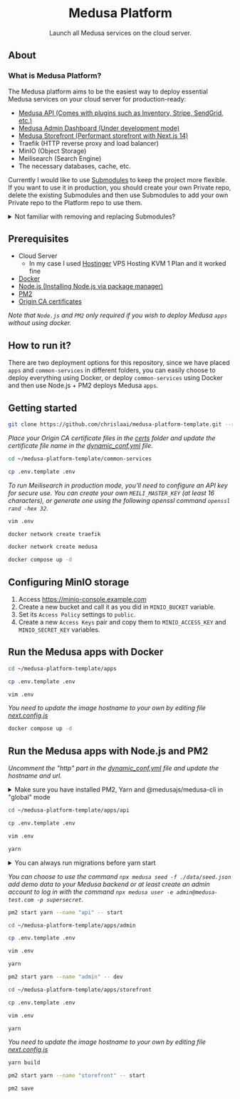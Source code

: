 <div align="center">
  <h1>Medusa Platform</h1>
</div>

<div align="center">
  <p>Launch all Medusa services on the cloud server.</p>
</div>

## About

### What is Medusa Platform?

The Medusa platform aims to be the easiest way to deploy essential Medusa services on your cloud server for production-ready:
- [Medusa API (Comes with plugins such as Inventory, Stripe, SendGrid, etc.)](https://github.com/chrislaai/medusa-api-template/tree/prod)
- [Medusa Admin Dashboard (Under development mode)](https://github.com/chrislaai/medusa-admin-template/tree/prod)
- [Medusa Storefront (Performant storefront with Next.js 14)](https://github.com/chrislaai/medusa-storefront-template/tree/prod)
- Traefik (HTTP reverse proxy and load balancer)
- MinIO (Object Storage)
- Meilisearch (Search Engine)
- The necessary databases, cache, etc.

Currently I would like to use [Submodules](https://git-scm.com/book/en/v2/Git-Tools-Submodules) to keep the project more flexible. If you want to use it in production, you should create your own Private repo, delete the existing Submodules and then use Submodules to add your own Private repo to the Platform repo to use them.

<details><summary>Not familiar with removing and replacing Submodules?</summary>
<p>
  
This assumes that you already have a Git repository containing a submodule and want to replace the submodule with a new one.

1. Delete existing submodules:
```shell
git submodule deinit -f <submodule-path>  # git submodule deinit -f apps/api
git rm --cached <submodule-path> # git rm --cached apps/api
rm -rf .git/modules/<submodule-path> # rm -rf .git/modules/apps/api
```

2. Add new submodule:
```shell
git submodule add <new-submodule-url> <submodule-path> # git submodule add https://github.com/chrislaai/medusa-api-template.git apps/api

```

*Or you want to specify a branch using the `-b` parameter:*

```shell
git submodule add -b <branch-name> <new-submodule-url> <submodule-path> # git submodule add -b prod https://github.com/chrislaai/medusa-api-template.git apps/api
```

</p>
</details>

## Prerequisites
- Cloud Server
  - In my case I used [Hostinger](https://www.hostinger.com/vps-hosting?REFERRALCODE=1CHIU76) VPS Hosting KVM 1 Plan and it worked fine
- [Docker](https://docs.docker.com/engine/install/)
- [Node.js (Installing Node.js via package manager)](https://github.com/nvm-sh/nvm)
- [PM2](https://pm2.keymetrics.io/)
- [Origin CA certificates](https://developers.cloudflare.com/ssl/origin-configuration/origin-ca/)

*Note that `Node.js` and `PM2` only required if you wish to deploy Medusa `apps` without using docker.*

## How to run it?

There are two deployment options for this repository, since we have placed `apps` and `common-services` in different folders, you can easily choose to deploy everything using Docker, or deploy `common-services` using Docker and then use Node.js + PM2 deploys Medusa `apps`.

## Getting started

```bash
git clone https://github.com/chrislaai/medusa-platform-template.git --recursive --jobs 2
```

*Place your Origin CA certificate files in the [certs](/common-services/certs) folder and update the certificate file name in the [dynamic_conf.yml](/common-services/traefik/dynamic_conf.yml) file.*

```bash
cd ~/medusa-platform-template/common-services
```

```bash
cp .env.template .env
```

*To run Meilisearch in production mode, you’ll need to configure an API key for secure use. You can create your own `MEILI_MASTER_KEY` (at least 16 characters), or generate one using the following openssl command `openssl rand -hex 32`.*

```bash
vim .env
```

```bash
docker network create traefik
```

```bash
docker network create medusa
```

```bash
docker compose up -d
```

## Configuring MinIO storage

1. Access https://minio-console.example.com
2. Create a new bucket and call it as you did in `MINIO_BUCKET` variable.
3. Set its `Access Policy` settings to `public`.
4. Create a new `Access Keys` pair and copy them to `MINIO_ACCESS_KEY` and `MINIO_SECRET_KEY` variables.

## Run the Medusa apps with Docker

```bash
cd ~/medusa-platform-template/apps
```

```bash
cp .env.template .env
```

```bash
vim .env
```

*You need to update the image hostname to your own by editing file [next.config.js](apps/storefront/next.config.js)*

```bash
docker compose up -d
```

## Run the Medusa apps with Node.js and PM2

*Uncomment the "http" part in the [dynamic_conf.yml](/common-services/traefik/dynamic_conf.yml) file and update the hostname and url.*

<details><summary>Make sure you have installed PM2, Yarn and @medusajs/medusa-cli in "global" mode</summary>
<p>

```shell
npm install -g yarn pm2 @medusajs/medusa-cli
```

</p>
</details>

```bash
cd ~/medusa-platform-template/apps/api
```

```bash
cp .env.template .env
```

```bash
vim .env
```

```bash
yarn
```

<details><summary>You can always run migrations before yarn start</summary>
<p>

```shell
npx medusa migrations run
```

</p>
</details>

*You can choose to use the command `npx medusa seed -f ./data/seed.json` add demo data to your Medusa backend or at least create an admin account to log in with the command `npx medusa user -e admin@medusa-test.com -p supersecret`.*

```bash
pm2 start yarn --name "api" -- start
```

```bash
cd ~/medusa-platform-template/apps/admin
```

```bash
cp .env.template .env
```

```bash
vim .env
```

```bash
yarn
```

```bash
pm2 start yarn --name "admin" -- dev
```

```bash
cd ~/medusa-platform-template/apps/storefront
```

```bash
cp .env.template .env
```

```bash
vim .env
```

```bash
yarn
```

*You need to update the image hostname to your own by editing file [next.config.js](apps/storefront/next.config.js)*

```bash
yarn build
```

```bash
pm2 start yarn --name "storefront" -- start
```

```bash
pm2 save
```
